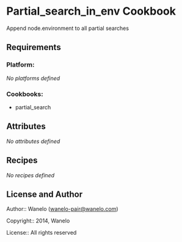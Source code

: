 Partial_search_in_env Cookbook
==============================

Append node.environment to all partial searches

Requirements
------------

### Platform:

*No platforms defined*

### Cookbooks:

* partial_search

Attributes
----------

*No attributes defined*

Recipes
-------

*No recipes defined*

License and Author
------------------

Author:: Wanelo (<wanelo-pair@wanelo.com>)

Copyright:: 2014, Wanelo

License:: All rights reserved

